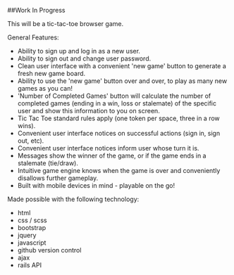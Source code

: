 ##Work In Progress

This will be a tic-tac-toe browser game.

General Features:
  - Ability to sign up and log in as a new user.
  - Ability to sign out and change user password.
  - Clean user interface with a convenient 'new game' button to generate a fresh new game board.
  - Ability to use the 'new game' button over and over, to play as many new games as you can!
  - 'Number of Completed Games' button will calculate the number of completed games (ending in a win, loss or stalemate) of the specific user and show this information to you on screen.
  - Tic Tac Toe standard rules apply (one token per space, three in a row wins).
  - Convenient user interface notices on successful actions (sign in, sign out, etc).
  - Convenient user interface notices inform user whose turn it is.
  - Messages show the winner of the game, or if the game ends in a stalemate (tie/draw).
  - Intuitive game engine knows when the game is over and conveniently disallows further gameplay.
  - Built with mobile devices in mind - playable on the go!

Made possible with the following technology:
  - html
  - css / scss
  - bootstrap
  - jquery
  - javascript
  - github version control
  - ajax
  - rails API
